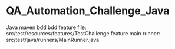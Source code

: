 # QA_Automation_Challenge_Java

Java maven bdd
bdd feature file: src/test/resources/features/TestChallenge.feature
main runner: src/test/java/runners/MainRunner.java
